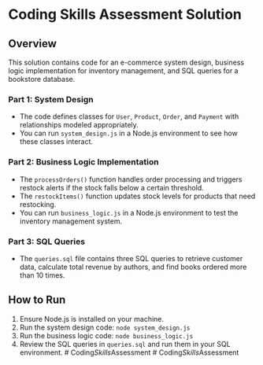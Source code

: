 
# Coding Skills Assessment Solution

## Overview
This solution contains code for an e-commerce system design, business logic implementation for inventory management, and SQL queries for a bookstore database.

### Part 1: System Design
- The code defines classes for `User`, `Product`, `Order`, and `Payment` with relationships modeled appropriately.
- You can run `system_design.js` in a Node.js environment to see how these classes interact.

### Part 2: Business Logic Implementation
- The `processOrders()` function handles order processing and triggers restock alerts if the stock falls below a certain threshold.
- The `restockItems()` function updates stock levels for products that need restocking.
- You can run `business_logic.js` in a Node.js environment to test the inventory management system.

### Part 3: SQL Queries
- The `queries.sql` file contains three SQL queries to retrieve customer data, calculate total revenue by authors, and find books ordered more than 10 times.

## How to Run
1. Ensure Node.js is installed on your machine.
2. Run the system design code: `node system_design.js`
3. Run the business logic code: `node business_logic.js`
4. Review the SQL queries in `queries.sql` and run them in your SQL environment.
#   C o d i n g _ S k i l l s _ A s s e s s m e n t  
 #   C o d i n g _ S k i l l s _ A s s e s s m e n t  
 